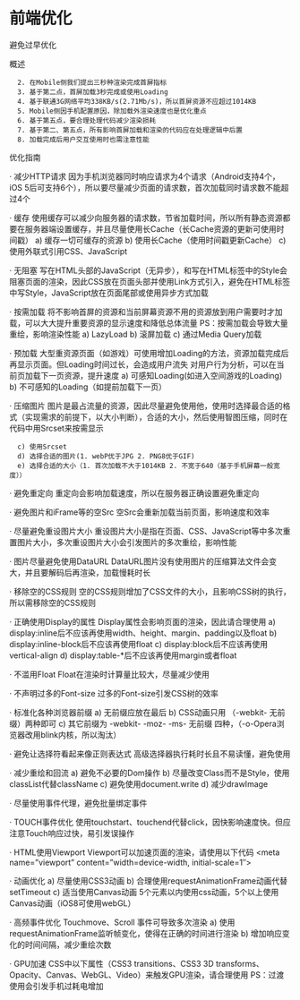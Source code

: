# 前端优化

避免过早优化




概述

      2. 在Mobile侧我们提出三秒种渲染完成首屏指标
      3. 基于第二点，首屏加载3秒完成或使用Loading
      4. 基于联通3G网络平均338KB/s(2.71Mb/s)，所以首屏资源不应超过1014KB
      5. Mobile侧因手机配置原因，除加载外渲染速度也是优化重点
      6. 基于第五点，要合理处理代码减少渲染损耗
      7. 基于第二、第五点，所有影响首屏加载和渲染的代码应在处理逻辑中后置
      8. 加载完成后用户交互使用时也需注意性能


优化指南


· 减少HTTP请求
      因为手机浏览器同时响应请求为4个请求（Android支持4个，iOS 5后可支持6个），所以要尽量减少页面的请求数，首次加载同时请求数不能超过4个


· 缓存
      使用缓存可以减少向服务器的请求数，节省加载时间，所以所有静态资源都要在服务器端设置缓存，并且尽量使用长Cache（长Cache资源的更新可使用时间戳）
      a) 缓存一切可缓存的资源
      b) 使用长Cache（使用时间戳更新Cache）
      c) 使用外联式引用CSS、JavaScript

· 无阻塞
      写在HTML头部的JavaScript（无异步），和写在HTML标签中的Style会阻塞页面的渲染，因此CSS放在页面头部并使用Link方式引入，避免在HTML标签中写Style，JavaScript放在页面尾部或使用异步方式加载


· 按需加载
      将不影响首屏的资源和当前屏幕资源不用的资源放到用户需要时才加载，可以大大提升重要资源的显示速度和降低总体流量
      PS：按需加载会导致大量重绘，影响渲染性能
      a) LazyLoad
      b) 滚屏加载
      c) 通过Media Query加载

· 预加载
      大型重资源页面（如游戏）可使用增加Loading的方法，资源加载完成后再显示页面。但Loading时间过长，会造成用户流失
对用户行为分析，可以在当前页加载下一页资源，提升速度
      a) 可感知Loading(如进入空间游戏的Loading)
      b) 不可感知的Loading（如提前加载下一页）

· 压缩图片
      图片是最占流量的资源，因此尽量避免使用他，使用时选择最合适的格式（实现需求的前提下，以大小判断），合适的大小，然后使用智图压缩，同时在代码中用Srcset来按需显示

      c) 使用Srcset
      d) 选择合适的图片(1. webP优于JPG 2. PNG8优于GIF)
      e) 选择合适的大小（1. 首次加载不大于1014KB 2. 不宽于640（基于手机屏幕一般宽度））



· 避免重定向
      重定向会影响加载速度，所以在服务器正确设置避免重定向






· 避免图片和iFrame等的空Src
      空Src会重新加载当前页面，影响速度和效率

· 尽量避免重设图片大小
      重设图片大小是指在页面、CSS、JavaScript等中多次重置图片大小，多次重设图片大小会引发图片的多次重绘，影响性能

· 图片尽量避免使用DataURL
      DataURL图片没有使用图片的压缩算法文件会变大，并且要解码后再渲染，加载慢耗时长


· 移除空的CSS规则
      空的CSS规则增加了CSS文件的大小，且影响CSS树的执行，所以需移除空的CSS规则

· 正确使用Display的属性
      Display属性会影响页面的渲染，因此请合理使用
      a) display:inline后不应该再使用width、height、margin、padding以及float
      b) display:inline-block后不应该再使用float
      c) display:block后不应该再使用vertical-align
      d) display:table-*后不应该再使用margin或者float

 · 不滥用Float
      Float在渲染时计算量比较大，尽量减少使用


· 不声明过多的Font-size
      过多的Font-size引发CSS树的效率

· 标准化各种浏览器前缀
      a) 无前缀应放在最后
      b) CSS动画只用 （-webkit- 无前缀）两种即可
      c) 其它前缀为 -webkit- -moz- -ms- 无前缀 四种，（-o-Opera浏览器改用blink内核，所以淘汰）

· 避免让选择符看起来像正则表达式
      高级选择器执行耗时长且不易读懂，避免使用


· 减少重绘和回流
      a) 避免不必要的Dom操作
      b) 尽量改变Class而不是Style，使用classList代替className
      c) 避免使用document.write
      d) 减少drawImage

· 尽量使用事件代理，避免批量绑定事件



· TOUCH事件优化
      使用touchstart、touchend代替click，因快影响速度快。但应注意Touch响应过快，易引发误操作


· HTML使用Viewport
      Viewport可以加速页面的渲染，请使用以下代码
      <meta name=”viewport” content=”width=device-width, initial-scale=1″>

· 动画优化
      a) 尽量使用CSS3动画
      b) 合理使用requestAnimationFrame动画代替setTimeout
      c) 适当使用Canvas动画 5个元素以内使用css动画，5个以上使用Canvas动画（iOS8可使用webGL）

· 高频事件优化
      Touchmove、Scroll 事件可导致多次渲染
      a) 使用requestAnimationFrame监听帧变化，使得在正确的时间进行渲染
      b) 增加响应变化的时间间隔，减少重绘次数

· GPU加速
      CSS中以下属性（CSS3 transitions、CSS3 3D transforms、Opacity、Canvas、WebGL、Video）来触发GPU渲染，请合理使用
      PS：过渡使用会引发手机过耗电增加


